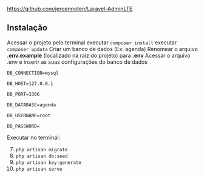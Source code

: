 

https://github.com/jeroennoten/Laravel-AdminLTE

Instalação
----------


  Acessar o projeto pelo terminal 
  executar `composer install`
    executar `composer updata`
  Criar um banco de dados (Ex: agenda)
  Renomear o arquivo **.env.example** (localizado na raiz do projeto) para **.env**
  Acessar o arquivo .env e inserir as suas configurações do banco de dados 
 

    DB_CONNECTION=mysql
    
    DB_HOST=127.0.0.1
    
    DB_PORT=3306
    
    DB_DATABASE=agenda
    
    DB_USERNAME=root
    
    DB_PASSWORD=

Executar no terminal:

7) `php artisan migrate`
8) `php artisan db:seed`
8) `php artisan key:generate`
9) `php artisan serve`




